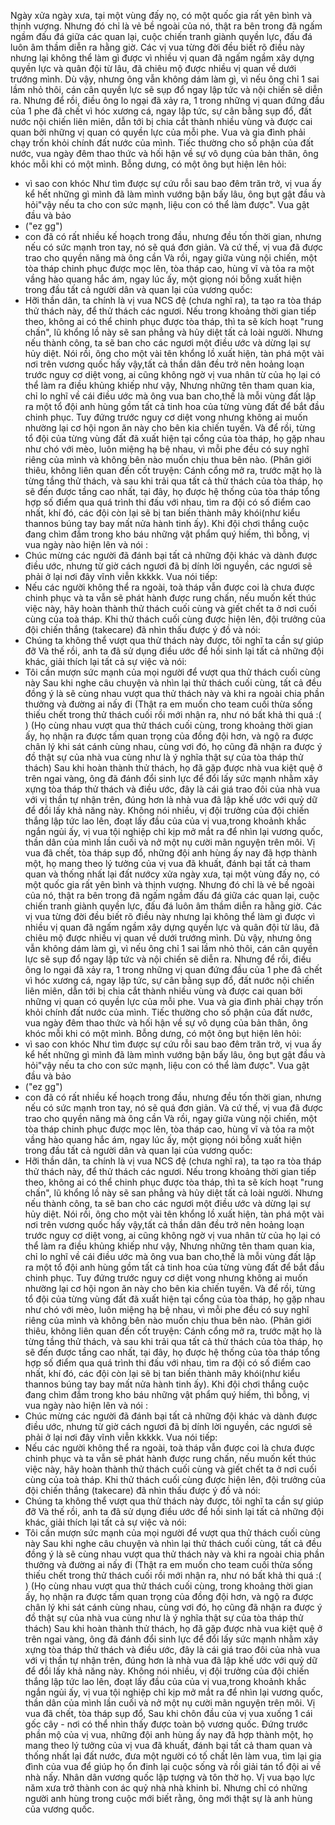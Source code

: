  Ngày xửa ngày xưa, tại một vùng đấy nọ, có một quốc gia rất yên bình và thịnh vượng. Nhưng đó chỉ là vẻ bề ngoài của nó, thật ra bên trong đã ngấm ngầm đấu đá giữa
 các quan lại, cuộc chiến tranh giành quyền lực, đấu đá luôn âm thầm diễn ra hằng giờ. Các vị vua từng đời đều biết rõ điều này nhưng lại không thể làm gì được vì 
 nhiều vị quan đã ngấm ngầm xây dựng quyền lực và quân đội từ lâu, đã chiêu mộ được nhiều vị quan về dưới trướng mình. Dù vậy, nhưng ông vẫn không dám làm gì, vì nếu 
 ông chỉ 1 sai lầm nhỏ thôi, cán cân quyền lực sẽ sụp đổ ngay lập tức và nội chiến sẽ diễn ra. Nhưng để rồi, điều ông lo ngại đã xảy ra, 1 trong những vị quan đứng đầu của 1 phe đã chết vì hóc xương cá, ngay lập tức, sự cân bằng sụp đổ, đất nước nội chiến liên miên, dẫn tới bị chia cắt thành nhiều vùng và được cai quan bởi những vị quan có quyền lực của mỗi phe. Vua và gia đình phải chạy trốn khỏi chính đất nước của mình. Tiếc thường cho số phận của đất nước, vua ngày đêm thao thức và hối hận về sự vô dụng của bản thân, ông khóc mỗi khi có một mình. Bỗng dưng, có một ông bụt hiện lên hỏi:
 - vì sao con khóc
 Như tìm được sự cứu rỗi sau bao đêm trăn trở, vị vua ấy kể hết những gì mình đã làm mình vướng bận bấy lâu, ông bụt gật đầu và hỏi"vậy nếu ta cho con sức mạnh, liệu con có thể làm được". Vua gật đầu và bảo
- ("ez gg")
- con đã có rất nhiều kế hoạch trong đầu, nhưng đều tốn thời gian, nhưng nếu có sức mạnh tron tay, nó sẽ quá đơn giản.
  Và cứ thế, vị vua đã được trao cho quyền năng mà ông cần
Và rồi, ngay giữa vùng nội chiến, một tòa tháp chinh phục được mọc lên, tòa tháp cao, hùng vĩ và tỏa ra một vầng hào quang hắc ám, ngay lúc ấy, một giọng nói bỗng xuất hiện trong đầu tất cả người dân và quan lại của vương quốc:
- Hỡi thần dân, ta chính là vị vua NCS đệ (chưa nghĩ ra), ta tạo ra tòa tháp thử thách này, để thử thách các ngươi. Nếu trong khoảng thời gian tiếp theo, không ai có thể chinh phục được tòa tháp, thì ta sẽ kích hoạt "rung chấn", lũ khổng lồ này sẽ san phẳng và hủy diệt tất cả loài người. Nhưng nếu thành công, ta sẽ ban cho các ngươi một điều ước và dừng lại sự hủy diệt.
  Nói rồi, ông cho một vài tên khổng lồ xuất hiện, tàn phá một vài nơi trên vương quốc
hấy vậy,tất cả thần dân đều trở nên hoảng loạn trước nguy cơ diệt vong, ai cũng không ngờ vị vua nhân từ của họ lại có thể làm ra điều khủng khiếp như vậy, Nhưng những tên tham quan kia, chỉ lo nghĩ về cái điều ước mà ông vua ban cho,thế là mỗi vùng đất lập ra một tổ đội anh hùng gồm tất cả tinh hoa của từng vùng đất để bắt đầu chinh phục. Tuy đứng trước nguy cơ diệt vong nhưng không ai muốn nhường lại cơ hội ngon ăn này cho bên kia chiến tuyến. Và để rồi, từng tổ đội của từng vùng đất đã xuất hiện tại cổng của tòa tháp, họ gặp nhau như chó với mèo, luôn miệng hạ bệ nhau, vì mỗi phe đều có suy nghĩ riêng của mình và không bên nào muốn chịu thua bên nào.
  (Phân giới thiêu, không liên quan đến cốt truyện: Cánh cổng mở ra, trước mặt họ là từng tầng thử thách, và sau khi trải qua tất cả thử thách của tòa tháp, họ sẽ đến được tầng cao nhất, tại đây, họ được hệ thống của tòa tháp tổng hợp số điểm qua quá trình thi đấu với nhau, tìm ra đội có số điểm cao nhất, khí đó, các đội còn lại sẽ bị tan biến thành mây khói(như kiểu thannos búng tay bay mất nửa hành tinh ấy).
Khi đội chơi thắng cuộc đang chìm đắm trong kho báu những vật phẩm quý hiếm, thì bỗng, vị vua ngày nào hiện lên và nói :
 - Chúc mừng các người đã đánh bại tất cả những đội khác và dành được điều ước, nhưng từ giờ cách ngươi đã bị dính lời nguyền, các ngươi sẽ phải ở lại nơi đây vĩnh viễn kkkkk.
   Vua nói tiếp:
- Nếu các người không thể ra ngoài, toà tháp vẫn được coi là chưa được chinh phục và ta vẫn sẽ phát hành được rung chấn, nếu muốn kết thúc việc này, hãy hoàn thành thử thách cuối cùng và giết chết ta ở nơi cuối cùng của toà tháp.
 Khi thử thách cuối cùng được hiện lên, đội trưởng của đội chiến thắng (takecare) đã nhìn thấu được ý đồ và nói:
- Chúng ta không thể vượt qua thử thách này được, tôi nghĩ ta cần sự giúp đỡ
  Và thế rồi, anh ta đã sử dụng điều ước để hồi sinh lại tất cả những đội khác, giải thích lại tất cả sự việc và nói:
- Tôi cần mượn sức mạnh của mọi người để vượt qua thử thách cuối cùng này
Sau khi nghe câu chuyện và nhìn lại thử thách cuối cùng, tất cả đều đồng ý là sẽ cùng nhau vượt qua thử thách này và khi ra ngoài chia phần thưởng và đường ai nấy đi
(Thật ra em muốn cho team cuối thừa sống thiếu chết trong thử thách cuối rồi mới nhận ra, như nó bất khả thi quá :( )
(Họ cùng nhau vượt qua thử thách cuối cùng, trong khoảng thời gian ấy, họ nhận ra được tấm quan trọng của đồng đội hơn, và ngộ ra được chân lý khi sát cánh cùng nhau, cùng vơi đó, họ cũng đã nhận ra được ý đồ thật sự của nhà vua cùng như là ý nghĩa thật sự của tòa tháp thử thách)
Sau khi hoàn thành thử thách, họ đã gặp được nhà vua kiệt quệ ở trên ngai vàng, ông đã đánh đổi sinh lực để đổi lấy sức mạnh nhằm xây xựng tòa tháp thử thách và điều ước, đây là cái giá trao đôi của nhà vua với vị thần tự nhận trên, đúng hơn là nhà vua đã lập khế ước với quỷ dữ để đổi lấy khả năng này. Không nói nhiều, vị đội trưởng của đội chiến thắng lập tức lao lên, đoạt lấy đầu của của vị vua,trong khoảnh khắc ngắn ngủi ấy, vị vua tội nghiệp chỉ kịp mở mắt ra để nhìn lại vương quốc, thần dân của mình lần cuối và nở một nụ cười mãn nguyện trên môi. Vị vua đã chết, tòa tháp sụp đổ, những đội anh hùng ấy nay đã hợp thành một, họ mang theo lý tưởng của vị vua đã khuất, đánh bại tất cả tham quan và thống nhất lại đất nướcy xửa ngày xưa, tại một vùng đấy nọ, có một quốc gia rất yên bình và thịnh vượng. Nhưng đó chỉ là vẻ bề ngoài của nó, thật ra bên trong đã ngấm ngầm đấu đá giữa
 các quan lại, cuộc chiến tranh giành quyền lực, đấu đá luôn âm thầm diễn ra hằng giờ. Các vị vua từng đời đều biết rõ điều này nhưng lại không thể làm gì được vì 
 nhiều vị quan đã ngấm ngầm xây dựng quyền lực và quân đội từ lâu, đã chiêu mộ được nhiều vị quan về dưới trướng mình. Dù vậy, nhưng ông vẫn không dám làm gì, vì nếu 
 ông chỉ 1 sai lầm nhỏ thôi, cán cân quyền lực sẽ sụp đổ ngay lập tức và nội chiến sẽ diễn ra. Nhưng để rồi, điều ông lo ngại đã xảy ra, 1 trong những vị quan đứng đầu của 1 phe đã chết vì hóc xương cá, ngay lập tức, sự cân bằng sụp đổ, đất nước nội chiến liên miên, dẫn tới bị chia cắt thành nhiều vùng và được cai quan bởi những vị quan có quyền lực của mỗi phe. Vua và gia đình phải chạy trốn khỏi chính đất nước của mình. Tiếc thường cho số phận của đất nước, vua ngày đêm thao thức và hối hận về sự vô dụng của bản thân, ông khóc mỗi khi có một mình. Bỗng dưng, có một ông bụt hiện lên hỏi:
 - vì sao con khóc
 Như tìm được sự cứu rỗi sau bao đêm trăn trở, vị vua ấy kể hết những gì mình đã làm mình vướng bận bấy lâu, ông bụt gật đầu và hỏi"vậy nếu ta cho con sức mạnh, liệu con có thể làm được". Vua gật đầu và bảo
- ("ez gg")
- con đã có rất nhiều kế hoạch trong đầu, nhưng đều tốn thời gian, nhưng nếu có sức mạnh tron tay, nó sẽ quá đơn giản.
  Và cứ thế, vị vua đã được trao cho quyền năng mà ông cần
Và rồi, ngay giữa vùng nội chiến, một tòa tháp chinh phục được mọc lên, tòa tháp cao, hùng vĩ và tỏa ra một vầng hào quang hắc ám, ngay lúc ấy, một giọng nói bỗng xuất hiện trong đầu tất cả người dân và quan lại của vương quốc:
- Hỡi thần dân, ta chính là vị vua NCS đệ (chưa nghĩ ra), ta tạo ra tòa tháp thử thách này, để thử thách các ngươi. Nếu trong khoảng thời gian tiếp theo, không ai có thể chinh phục được tòa tháp, thì ta sẽ kích hoạt "rung chấn", lũ khổng lồ này sẽ san phẳng và hủy diệt tất cả loài người. Nhưng nếu thành công, ta sẽ ban cho các ngươi một điều ước và dừng lại sự hủy diệt.
  Nói rồi, ông cho một vài tên khổng lồ xuất hiện, tàn phá một vài nơi trên vương quốc
hấy vậy,tất cả thần dân đều trở nên hoảng loạn trước nguy cơ diệt vong, ai cũng không ngờ vị vua nhân từ của họ lại có thể làm ra điều khủng khiếp như vậy, Nhưng những tên tham quan kia, chỉ lo nghĩ về cái điều ước mà ông vua ban cho,thế là mỗi vùng đất lập ra một tổ đội anh hùng gồm tất cả tinh hoa của từng vùng đất để bắt đầu chinh phục. Tuy đứng trước nguy cơ diệt vong nhưng không ai muốn nhường lại cơ hội ngon ăn này cho bên kia chiến tuyến. Và để rồi, từng tổ đội của từng vùng đất đã xuất hiện tại cổng của tòa tháp, họ gặp nhau như chó với mèo, luôn miệng hạ bệ nhau, vì mỗi phe đều có suy nghĩ riêng của mình và không bên nào muốn chịu thua bên nào.
  (Phân giới thiêu, không liên quan đến cốt truyện: Cánh cổng mở ra, trước mặt họ là từng tầng thử thách, và sau khi trải qua tất cả thử thách của tòa tháp, họ sẽ đến được tầng cao nhất, tại đây, họ được hệ thống của tòa tháp tổng hợp số điểm qua quá trình thi đấu với nhau, tìm ra đội có số điểm cao nhất, khí đó, các đội còn lại sẽ bị tan biến thành mây khói(như kiểu thannos búng tay bay mất nửa hành tinh ấy).
Khi đội chơi thắng cuộc đang chìm đắm trong kho báu những vật phẩm quý hiếm, thì bỗng, vị vua ngày nào hiện lên và nói :
 - Chúc mừng các người đã đánh bại tất cả những đội khác và dành được điều ước, nhưng từ giờ cách ngươi đã bị dính lời nguyền, các ngươi sẽ phải ở lại nơi đây vĩnh viễn kkkkk.
   Vua nói tiếp:
- Nếu các người không thể ra ngoài, toà tháp vẫn được coi là chưa được chinh phục và ta vẫn sẽ phát hành được rung chấn, nếu muốn kết thúc việc này, hãy hoàn thành thử thách cuối cùng và giết chết ta ở nơi cuối cùng của toà tháp.
 Khi thử thách cuối cùng được hiện lên, đội trưởng của đội chiến thắng (takecare) đã nhìn thấu được ý đồ và nói:
- Chúng ta không thể vượt qua thử thách này được, tôi nghĩ ta cần sự giúp đỡ
  Và thế rồi, anh ta đã sử dụng điều ước để hồi sinh lại tất cả những đội khác, giải thích lại tất cả sự việc và nói:
- Tôi cần mượn sức mạnh của mọi người để vượt qua thử thách cuối cùng này
Sau khi nghe câu chuyện và nhìn lại thử thách cuối cùng, tất cả đều đồng ý là sẽ cùng nhau vượt qua thử thách này và khi ra ngoài chia phần thưởng và đường ai nấy đi
(Thật ra em muốn cho team cuối thừa sống thiếu chết trong thử thách cuối rồi mới nhận ra, như nó bất khả thi quá :( )
(Họ cùng nhau vượt qua thử thách cuối cùng, trong khoảng thời gian ấy, họ nhận ra được tấm quan trọng của đồng đội hơn, và ngộ ra được chân lý khi sát cánh cùng nhau, cùng vơi đó, họ cũng đã nhận ra được ý đồ thật sự của nhà vua cùng như là ý nghĩa thật sự của tòa tháp thử thách)
Sau khi hoàn thành thử thách, họ đã gặp được nhà vua kiệt quệ ở trên ngai vàng, ông đã đánh đổi sinh lực để đổi lấy sức mạnh nhằm xây xựng tòa tháp thử thách và điều ước, đây là cái giá trao đôi của nhà vua với vị thần tự nhận trên, đúng hơn là nhà vua đã lập khế ước với quỷ dữ để đổi lấy khả năng này. Không nói nhiều, vị đội trưởng của đội chiến thắng lập tức lao lên, đoạt lấy đầu của của vị vua,trong khoảnh khắc ngắn ngủi ấy, vị vua tội nghiệp chỉ kịp mở mắt ra để nhìn lại vương quốc, thần dân của mình lần cuối và nở một nụ cười mãn nguyện trên môi. Vị vua đã chết, tòa tháp sụp đổ, Sau khi chôn đầu của vị vua xuống 1 cái gốc cây - nơi có thể nhìn thấy được toàn bộ vương quốc. Đứng trước phần mộ của vị vua, những đội anh hùng ấy nay đã hợp thành một, họ mang theo lý tưởng của vị vua đã khuất, đánh bại tất cả tham quan và thống nhất lại đất nước, đưa một người có tố chất lên làm vua, tìm lại gia đình của vua để giúp họ ổn đinh lại cuộc sống và rồi giải tán tổ đội ai về nhà nấy. Nhân dân vương quốc lập tượng và tôn thờ họ. Vị vua bạo lực năm xưa trở thành con ác quỷ nhà nhà khinh bỉ. Nhưng chỉ có những người anh hùng trong cuộc mới biết rằng, ông mới thật sự là anh hùng của vương quốc.
  
